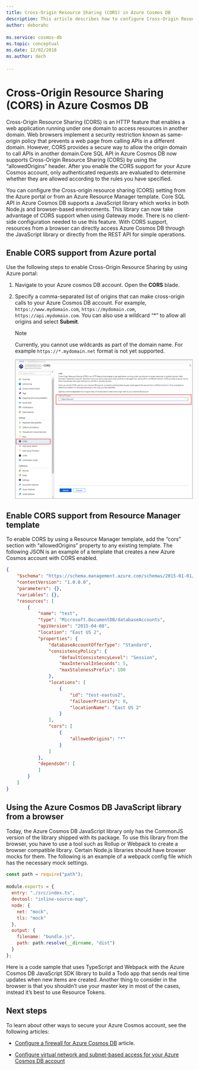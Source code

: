 ```yaml
---
title: Cross-Origin Resource Sharing (CORS) in Azure Cosmos DB 
description: This article describes how to configure Cross-Origin Resource Sharing (CORS) in Azure Cosmos DB by using Azure portal and Azure Resource Manager templates.
author: deborahc

ms.service: cosmos-db
ms.topic: conceptual
ms.date: 12/02/2018
ms.author: dech

---
```


# Cross-Origin Resource Sharing (CORS) in Azure Cosmos DB 

Cross-Origin Resource Sharing (CORS) is an HTTP feature that enables a web application running under one domain to access resources in another domain. Web browsers implement a security restriction known as same-origin policy that prevents a web page from calling APIs in a different domain. However, CORS provides a secure way to allow the origin domain to call APIs in another domain.Core SQL API in Azure Cosmos DB now supports Cross-Origin Resource Sharing (CORS) by using the “allowedOrigins” header. After you enable the CORS support for your Azure Cosmos account, only authenticated requests are evaluated to determine whether they are allowed according to the rules you have specified.

You can configure the Cross-origin resource sharing (CORS) setting from the Azure portal or from an Azure Resource Manager template. Core SQL API in Azure Cosmos DB supports a JavaScript library which works in both Node.js and browser-based environments. This library can now take advantage of CORS support when using Gateway mode. There is no client-side configuration needed to use this feature. With CORS support, resources from a browser can directly access Azure Cosmos DB through the JavaScript library or directly from the REST API for simple operations. 

## Enable CORS support from Azure portal

Use the following steps to enable Cross-Origin Resource Sharing by using Azure portal:

1. Navigate to your Azure cosmos DB account. Open the **CORS** blade.

2. Specify a comma-separated list of origins that can make cross-origin calls to your Azure Cosmos DB account. For example, `https://www.mydomain.com`, `https://mydomain.com`, `https://api.mydomain.com`. You can also use a wildcard “\*” to allow all origins and select **Submit**. 

   > [!NOTE]
   > Currently, you cannot use wildcards as part of the domain name. For example `https://*.mydomain.net` format is not yet supported. 
   
   ![Enable cross origin resource sharing using azure portal](./media/how-to-configure-cross-origin-resource-sharing/enable-cross-origin-resource-sharing-using-azure-portal.png)
 
## Enable CORS support from Resource Manager template

To enable CORS by using a Resource Manager template, add the “cors” section with “allowedOrigins” property to any existing template. The following JSON is an example of a template that creates a new Azure Cosmos account with CORS enabled.

```json
{
    "$schema": "https://schema.management.azure.com/schemas/2015-01-01/deploymentTemplate.json#",
    "contentVersion": "1.0.0.0",
    "parameters": {},
    "variables": {},
    "resources": [
        {
            "name": "test",
            "type": "Microsoft.DocumentDB/databaseAccounts",
            "apiVersion": "2015-04-08",
            "location": "East US 2",
            "properties": {
                "databaseAccountOfferType": "Standard",
                "consistencyPolicy": {
                    "defaultConsistencyLevel": "Session",
                    "maxIntervalInSeconds": 5,
                    "maxStalenessPrefix": 100
                },
                "locations": [
                    {
                        "id": "test-eastus2",
                        "failoverPriority": 0,
                        "locationName": "East US 2"
                    }
                ],
                "cors": [
                    {
                        "allowedOrigins": "*"
                    }
                ]
            },
            "dependsOn": [
            ]
        }
    ]
}
```

## Using the Azure Cosmos DB JavaScript library from a browser

Today, the Azure Cosmos DB JavaScript library only has the CommonJS version of the library shipped with its package. To use this library from the browser, you have to use a tool such as Rollup or Webpack to create a browser compatible library. Certain Node.js libraries should have browser mocks for them. The following is an example of a webpack config file which has the necessary mock settings.

```javascript
const path = require("path");

module.exports = {
  entry: "./src/index.ts",
  devtool: "inline-source-map",
  node: {
    net: "mock",
    tls: "mock"
  },
  output: {
    filename: "bundle.js",
    path: path.resolve(__dirname, "dist")
  }
};
```
 
Here is a code sample that uses TypeScript and Webpack with the Azure Cosmos DB JavaScript SDK library to build a Todo app that sends real time updates when new items are created.
Another thing to consider in the browser is that you shouldn’t use your master key in most of the cases, instead it’s best to use Resource Tokens.  

## Next steps

To learn about other ways to secure your Azure Cosmos account, see the following articles:

* [Configure a firewall for Azure Cosmos DB](how-to-configure-firewall.md) article.

* [Configure virtual network and subnet-based access for your Azure Cosmos DB account](how-to-configure-vnet-service-endpoint.md)
 	

